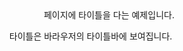 <!DOCTYPE html>
<html lang="ko">
  <head>
    <meta charset="UTF-8">
    <title>첫 타이틀</title>
  </head>
  <body>
    페이지에 타이틀을 다는 예제입니다.

    타이틀은 바라우저의 타이틀바에 보여집니다.
  </body>
</html>
